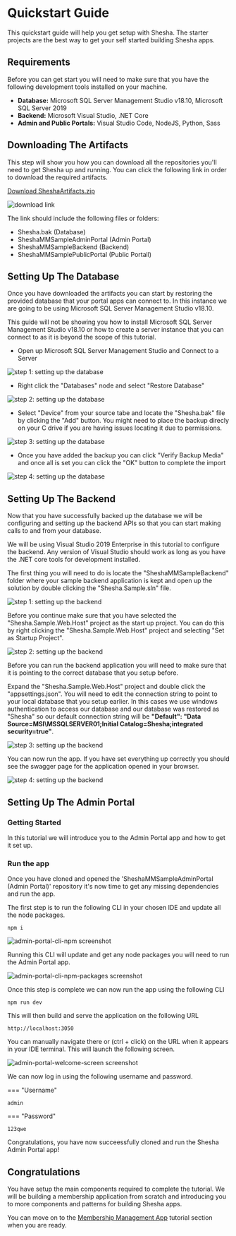 # Quickstart Guide

This quickstart guide will help you get setup with Shesha. The starter projects are the best way to get your self started building Shesha apps.

## Requirements

Before you can get start you will need to make sure that you have the following development tools installed on your machine.

- **Database:** Microsoft SQL Server Management Studio v18.10, Microsoft SQL Server 2019
- **Backend:** Microsoft Visual Studio, .NET Core
- **Admin and Public Portals:** Visual Studio Code, NodeJS, Python, Sass

## Downloading The Artifacts

This step will show you how you can download all the repositories you'll need to get Shesha up and running. You can click the following link in order to download the required artifacts.

[Download SheshaArtifacts.zip](https://github.com/Boxfusion/shesha-docs/blob/e9e08dffa636792399f740c141b402c60c11b839/docs/assets/SheshaArtifacts.zip)

![download link](https://github.com/Boxfusion/shesha-docs/blob/main/docs/assets/shesha-artifacts-download-link.png?raw=true)

The link should include the following files or folders:

- Shesha.bak (Database)
- SheshaMMSampleAdminPortal (Admin Portal)
- SheshaMMSampleBackend (Backend)
- SheshaMMSamplePublicPortal (Public Portall)

## Setting Up The Database

Once you have downloaded the artifacts you can start by restoring the provided database that your portal apps can connect to. In this instance we are going to be using Microsoft SQL Server Management Studio v18.10.

This guide will not be showing you how to install Microsoft SQL Server Management Studio v18.10 or how to create a server instance that you can connect to as it is beyond the scope of this tutorial.

- Open up Microsoft SQL Server Management Studio and Connect to a Server 

![step 1: setting up the database](https://github.com/Boxfusion/shesha-docs/blob/main/docs/assets/setting-up-the-database-1.png?raw=true)

- Right click the "Databases" node and select "Restore Database" 

![step 2: setting up the database](https://github.com/Boxfusion/shesha-docs/blob/main/docs/assets/setting-up-the-database-2.png?raw=true)

- Select "Device" from your source tabe and locate the "Shesha.bak" file by clicking the "Add" button. You might need to place the backup direcly on your C drive if you are having issues locating it due to permissions. 

![step 3: setting up the database](https://github.com/Boxfusion/shesha-docs/blob/main/docs/assets/setting-up-the-database-3.png?raw=true)

- Once you have added the backup you can click "Verify Backup Media" and once all is set you can click the "OK" button to complete the import 

![step 4: setting up the database](https://github.com/Boxfusion/shesha-docs/blob/main/docs/assets/setting-up-the-database-4.png?raw=true)

## Setting Up The Backend

Now that you have successfully backed up the database we will be configuring and setting up the backend APIs so that you can start making calls to and from your database.

We will be using Visual Studio 2019 Enterprise in this tutorial to configure the backend. Any version of Visual Studio should work as long as you have the .NET core tools for development installed.

The first thing you will need to do is locate the "SheshaMMSampleBackend" folder where your sample backend application is kept and open up the solution by double clicking the "Shesha.Sample.sln" file.

![step 1: setting up the backend](https://github.com/Boxfusion/shesha-docs/blob/main/docs/assets/setting-up-the-backend-1.png?raw=true)

Before you continue make sure that you have selected the "Shesha.Sample.Web.Host" project as the start up project. You can do this by right clicking the "Shesha.Sample.Web.Host" project and selecting "Set as Startup Project".

![step 2: setting up the backend](https://github.com/Boxfusion/shesha-docs/blob/main/docs/assets/setting-up-the-backend-2.png?raw=true)

Before you can run the backend application you will need to make sure that it is pointing to the correct database that you setup before.

Expand the "Shesha.Sample.Web.Host" project and double click the "appsettings.json". You will need to edit the connection string to point to your local database that you setup earlier. In this cases we use windows authentication to access our database and our database was restored as "Shesha" so our default connection string will be **"Default": "Data Source=MSI\\MSSQLSERVER01;Initial Catalog=Shesha;integrated security=true"**.

![step 3: setting up the backend](https://github.com/Boxfusion/shesha-docs/blob/main/docs/assets/setting-up-the-backend-3.png?raw=true)

You can now run the app. If you have set everything up correctly you should see the swagger page for the application opened in your browser.

![step 4: setting up the backend](https://github.com/Boxfusion/shesha-docs/blob/main/docs/assets/setting-up-the-backend-4.png?raw=true)

## Setting Up The Admin Portal

### Getting Started

In this tutorial we will introduce you to the Admin Portal app and how to get it set up. 

### Run the app

Once you have cloned and opened the 'SheshaMMSampleAdminPortal (Admin Portal)' repository it's now time to get any missing dependencies and run the app. 

The first step is to run the following CLI in your chosen IDE and update all the node packages. 

``` shell
npm i
```

![admin-portal-cli-npm screenshot](https://github.com/Boxfusion/shesha-docs/blob/main/docs/assets/admin-portal-cli-npm.PNG?raw=true)

Running this CLI will update and get any node packages you will need to run the Admin Portal app.

![admin-portal-cli-npm-packages screenshot](https://github.com/Boxfusion/shesha-docs/blob/main/docs/assets/admin-portal-cli-npm-packages.PNG?raw=true)

Once this step is complete we can now run the app using the following CLI

``` shell
npm run dev
```

This will then build and serve the application on the following URL

``` shell
http://localhost:3050
```

You can manually navigate there or (ctrl + click) on the URL when it appears in your IDE terminal. This will launch the following screen.

![admin-portal-welcome-screen screenshot](https://github.com/Boxfusion/shesha-docs/blob/main/docs/assets/admin-portal-welcome-screen.PNG?raw=true)

We can now log in using the following username and password.

=== "Username"
``` shell
admin
```
=== "Password"
``` shell
123qwe
```

Congratulations, you have now succeessfully cloned and run the Shesha Admin Portal app!

## Congratulations

You have setup the main components required to complete the tutorial. We will be building a membership application from scratch and introducing you to more components and patterns for building Shesha apps.

You can move on to the [Membership Management App](https://shesha-docs.readthedocs.io/en/latest/tutorials/00-membership-management-app/) tutorial section when you are ready.

